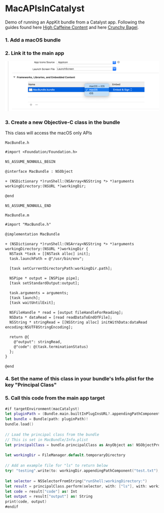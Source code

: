 # MacAPIsInCatalyst

Demo of running an AppKit bundle from a Catalyst app.  Following the guides found here [High Caffeine Content](https://www.highcaffeinecontent.com/blog/20190607-Beyond-the-Checkbox-with-Catalyst-and-AppKit) and here [Crunchy Bagel](https://crunchybagel.com/disabling-the-mac-zoom-maximise-button-in-catalyst/).

### 1. Add a macOS bundle
### 2. Link it to the main app

![](include-bundle.png)

### 3. Create a new Objective-C class in the bundle

This class will access the macOS only APIs

`MacBundle.h`

```objc
#import <Foundation/Foundation.h>

NS_ASSUME_NONNULL_BEGIN

@interface MacBundle : NSObject

+ (NSDictionary *)runShell:(NSArray<NSString *> *)arguments workingDirectory:(NSURL *)workingDir;

@end

NS_ASSUME_NONNULL_END
```

`MacBundle.m`

```objc
#import "MacBundle.h"

@implementation MacBundle

+ (NSDictionary *)runShell:(NSArray<NSString *> *)arguments workingDirectory:(NSURL *)workingDir {
  NSTask *task = [[NSTask alloc] init];
  task.launchPath = @"/usr/bin/env";

  [task setCurrentDirectoryPath:workingDir.path];

  NSPipe * output = [NSPipe pipe];
  [task setStandardOutput:output];

  task.arguments = arguments;
  [task launch];
  [task waitUntilExit];

  NSFileHandle * read = [output fileHandleForReading];
  NSData * dataRead = [read readDataToEndOfFile];
  NSString * stringRead = [[NSString alloc] initWithData:dataRead encoding:NSUTF8StringEncoding];

  return @{
    @"output": stringRead,
    @"code": @(task.terminationStatus)
  };
}

@end
```

### 4. Set the name of this class in your bundle's Info.plist for the key "Principal Class"

### 5. Call this code from the main app target

```swift
#if targetEnvironment(macCatalyst)
let pluginPath = (Bundle.main.builtInPlugInsURL?.appendingPathComponent("MacBundle.bundle").path)!
let bundle = Bundle(path: pluginPath)!
bundle.load()

// Load the principal class from the bundle
// This is set in MacBundle/Info.plist
let principalClass = bundle.principalClass as AnyObject as! NSObjectProtocol

let workingDir = FileManager.default.temporaryDirectory

// Add an example file for "ls" to return below
try! "testing".write(to: workingDir.appendingPathComponent("test.txt"), atomically: true, encoding: .utf8)

let selector = NSSelectorFromString("runShell:workingDirectory:")
let result = principalClass.perform(selector, with: ["ls"], with: workingDir)!.takeUnretainedValue() as! [String: Any]
let code = result["code"] as! Int
let output = result["output"] as! String
print(code, output)
#endif
```